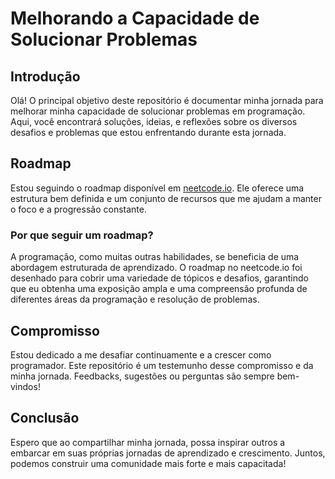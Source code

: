 # Melhorando a Capacidade de Solucionar Problemas

## Introdução

Olá! O principal objetivo deste repositório é documentar minha jornada para melhorar minha capacidade de solucionar problemas em programação. Aqui, você encontrará soluções, ideias, e reflexões sobre os diversos desafios e problemas que estou enfrentando durante esta jornada.

## Roadmap

Estou seguindo o roadmap disponível em [neetcode.io](https://neetcode.io/roadmap). Ele oferece uma estrutura bem definida e um conjunto de recursos que me ajudam a manter o foco e a progressão constante.

### Por que seguir um roadmap?

A programação, como muitas outras habilidades, se beneficia de uma abordagem estruturada de aprendizado. O roadmap no neetcode.io foi desenhado para cobrir uma variedade de tópicos e desafios, garantindo que eu obtenha uma exposição ampla e uma compreensão profunda de diferentes áreas da programação e resolução de problemas.

## Compromisso

Estou dedicado a me desafiar continuamente e a crescer como programador. Este repositório é um testemunho desse compromisso e da minha jornada. Feedbacks, sugestões ou perguntas são sempre bem-vindos!

## Conclusão

Espero que ao compartilhar minha jornada, possa inspirar outros a embarcar em suas próprias jornadas de aprendizado e crescimento. Juntos, podemos construir uma comunidade mais forte e mais capacitada!

